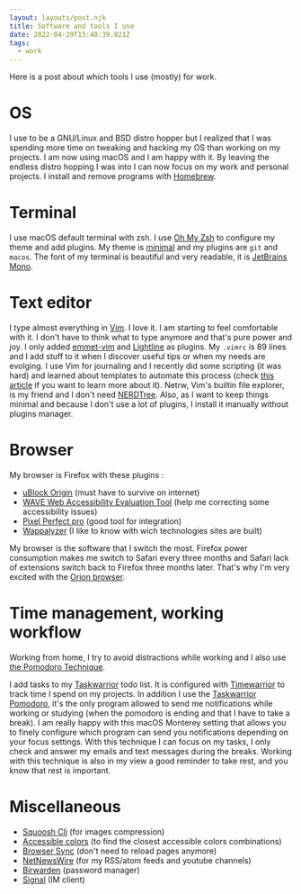 ```yaml
---
layout: layouts/post.njk
title: Software and tools I use
date: 2022-04-29T15:40:39.821Z
tags:
  - work
---
```

Here is a post about which tools I use (mostly) for work.

# OS

I use to be a GNU/Linux and BSD distro hopper but I realized that I was spending more time on tweaking and hacking my OS than working on my projects. I am now using macOS and I am happy with it. By leaving the endless distro hopping I was into I can now focus on my work and personal projects.
I install and remove programs with [Homebrew](https://brew.sh/).

# Terminal

I use macOS default terminal with zsh.
I use [Oh My Zsh](https://ohmyz.sh/) to configure my theme and add plugins. My theme is [minimal](https://github.com/ohmyzsh/ohmyzsh/blob/master/themes/minimal.zsh-theme) and my plugins are `git` and `macos`. 
The font of my terminal is beautiful and very readable, it is [JetBrains Mono](https://www.jetbrains.com/lp/mono/).

# Text editor

I type almost everything in [Vim](ttps://www.vim.org). I love it. I am starting to feel comfortable with it. I don't have to think what to type anymore and that's pure power and joy. 
I only added [emmet-vim](https://github.com/mattn/emmet-vim) and [Lightline](https://github.com/itchyny/lightline.vim) as plugins.
My `.vimrc` is 89 lines and I add stuff to it when I discover useful tips or when my needs are evolging. I use Vim for journaling and I recently did some scripting (it was hard) and learned about templates to automate this process (check [this article](https://danishpraka.sh/2020/02/23/journaling-in-vim.html) if you want to learn more about it).
Netrw, Vim's builtin file explorer, is my friend and I don't need [NERDTree](https://github.com/preservim/nerdtree). Also, as I want to keep things minimal and because I don't use a lot of plugins, I install it manually without plugins manager. 

# Browser

My browser is Firefox with these plugins :

* [uBlock Origin](https://ublockorigin.com/) (must have to survive on internet)
* [WAVE Web Accessibility Evaluation Tool](https://wave.webaim.org/) (help me correcting some accessibility issues)
* [Pixel Perfect pro](https://addons.mozilla.org/en-US/firefox/addon/pixel-perfect-pro/) (good tool for integration)
* [Wappalyzer](https://www.wappalyzer.com/) (I like to know with wich technologies sites are built)

My browser is the software that I switch the most. Firefox power consumption makes me switch to Safari every three months and Safari lack of extensions switch back to Firefox three months later. That's why I'm very excited with the [Orion browser](https://browser.kagi.com/).

# Time management, working workflow

Working from home, I try to avoid distractions while working and I also use [the Pomodoro Technique](https://en.wikipedia.org/wiki/Pomodoro_Technique).

I add tasks to my [Taskwarrior](https://taskwarrior.org/) todo list. It is configured with [Timewarrior](https://timewarrior.net/) to track time I spend on my projects. In addition I use the [Taskwarrior Pomodoro](https://github.com/coddingtonbear/taskwarrior-pomodoro), it's the only program allowed to send me notifications while working or studying (when the pomodoro is ending and that I have to take a break). I am really happy with this macOS Monterey setting that allows you to finely configure which program can send you notifications depending on your focus settings. With this technique I can focus on my tasks, I only check and answer my emails and text messages during the breaks. Working with this technique is also in my view a good reminder to take rest, and you know that rest is important.

# Miscellaneous

* [Squoosh Cli](https://github.com/GoogleChromeLabs/squoosh/tree/dev/cli) (for images compression)
* [Accessible colors](https://accessible-colors.com/) (to find the closest accessible colors combinations)
* [Browser Sync](https://browsersync.io/) (don't need to reload pages anymore)
* [NetNewsWire](https://netnewswire.com/) (for my RSS/atom feeds and youtube channels)
* [Birwarden](https://bitwarden.com/) (password manager)
* [Signal](https://www.signal.org/) (IM client)
